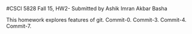 #CSCI 5828 Fall 15, HW2- Submitted by Ashik Imran Akbar Basha

This homework explores features of git. Commit-0.
Commit-3.
Commit-4.
Commit-7.
